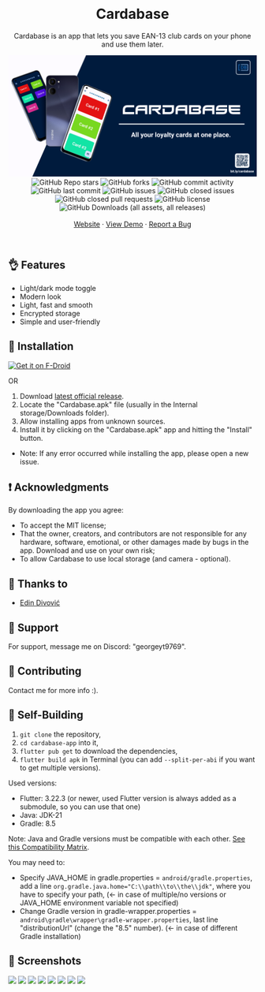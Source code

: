 <a name="readme-top"></a>

<br />

<h1 align="center">Cardabase</h1>

  <p align="center">
    Cardabase is an app that lets you save EAN-13 club cards on your phone and use them later.
    <br />
    <div align="center">
      <img src="https://github.com/GeorgeYT9769/cardabase-app/blob/main/fastlane/metadata/android/en-US/images/featureGraphic.png?raw=true" alt="Banner">
    <!-- <a href="https://github.com/github_username/repo_name"><strong>Explore the docs »</strong></a>
    <br /> -->
    <br />
    <div align="center">
      <img alt="GitHub Repo stars" src="https://img.shields.io/github/stars/GeorgeYT9769/cardabase-app?style=for-the-badge&label=Stars">
      <img alt="GitHub forks" src="https://img.shields.io/github/forks/GeorgeYT9769/cardabase-app?style=for-the-badge&label=Forks">
      <img alt="GitHub commit activity" src="https://img.shields.io/github/commit-activity/y/GeorgeYT9769/cardabase-app?style=for-the-badge&label=Commit Activity">
      <img alt="GitHub last commit" src="https://img.shields.io/github/last-commit/GeorgeYT9769/cardabase-app?style=for-the-badge&label=Last Commit">
      <img alt="GitHub issues" src="https://img.shields.io/github/issues/GeorgeYT9769/cardabase-app?style=for-the-badge&label=Issues Opened">
      <img alt="GitHub closed issues" src="https://img.shields.io/github/issues-closed/GeorgeYT9769/cardabase-app?style=for-the-badge&label=Issues Closed">
      <img alt="GitHub closed pull requests" src="https://img.shields.io/github/issues-pr-closed/GeorgeYT9769/cardabase-app?style=for-the-badge&label=Pull Requests">
      <img alt="GitHub license" src="https://img.shields.io/github/license/GeorgeYT9769/cardabase-app?style=for-the-badge&label=License">
      <img alt="GitHub Downloads (all assets, all releases)" src="https://img.shields.io/github/downloads/GeorgeYT9769/cardabase-app/total?style=for-the-badge&label=Downloads">
    </div>
    <br />
    <a href="https://georgeyt9769.github.io/cardabase/">Website</a>
    ·
    <a href="https://georgeyt9769.github.io/cardabase/webapp/index.html">View Demo</a>
    ·
    <a href="https://github.com/GeorgeYT9769/cardabase-app/issues/new">Report a Bug</a>
  </p>
</div>

<br />

## 👌 Features

- Light/dark mode toggle
- Modern look
- Light, fast and smooth
- Encrypted storage
- Simple and user-friendly

## 📲 Installation

[<img src="https://fdroid.gitlab.io/artwork/badge/get-it-on.png"
     alt="Get it on F-Droid"
     height="80">](https://f-droid.org/packages/com.georgeyt9769.cardabase/)

OR

1. Download [latest official release](https://github.com/GeorgeYT9769/cardabase-app/releases/latest).
2. Locate the "Cardabase.apk" file (usually in the Internal storage/Downloads folder).
3. Allow installing apps from unknown sources.
4. Install it by clicking on the "Cardabase.apk" app and hitting the "Install" button.
- Note: If any error occurred while installing the app, please open a new issue.

## ❗ Acknowledgments

By downloading the app you agree:

- To accept the MIT license;
- That the owner, creators, and contributors are not responsible for any hardware, software, emotional, or other damages made by bugs in the app. Download and use on your own risk;
- To allow Cardabase to use local storage (and camera - optional).

## 🤝 Thanks to

- [Edin Divović](https://www.youtube.com/@NotEdin_)

## 🙌 Support

For support, message me on Discord: "georgeyt9769".

## 🤝 Contributing
Contact me for more info :).

## 🔨 Self-Building
1. `git clone` the repository,
2. `cd cardabase-app` into it,
3. `flutter pub get` to download the dependencies,
4. `flutter build apk` in Terminal (you can add `--split-per-abi` if you want to get multiple versions).

Used versions:
- Flutter: 3.22.3 (or newer, used Flutter version is always added as a submodule, so you can use that one)
- Java: JDK-21
- Gradle: 8.5

Note: Java and Gradle versions must be compatible with each other. [See this Compatibility Matrix](https://docs.gradle.org/current/userguide/compatibility.html).

You may need to:
- Specify JAVA_HOME in gradle.properties = `android/gradle.properties`, add a line `org.gradle.java.home="C:\\path\\to\\the\\jdk"`, where you have to specify your path, (<- in case of multiple/no versions or JAVA_HOME environment variable not specified)
- Change Gradle version in gradle-wrapper.properties = `android\gradle\wrapper\gradle-wrapper.properties`, last line "distributionUrl" (change the "8.5" number). (<- in case of different Gradle installation)

## 📸 Screenshots

<div>
<img src="https://github.com/GeorgeYT9769/cardabase-app/blob/main/fastlane/metadata/android/en-US/images/phoneScreenshots/1.png?raw=true" width=204>
<img src="https://github.com/GeorgeYT9769/cardabase-app/blob/main/fastlane/metadata/android/en-US/images/phoneScreenshots/2.png?raw=true" width=204>
<img src="https://github.com/GeorgeYT9769/cardabase-app/blob/main/fastlane/metadata/android/en-US/images/phoneScreenshots/3.png?raw=true" width=204>
<img src="https://github.com/GeorgeYT9769/cardabase-app/blob/main/fastlane/metadata/android/en-US/images/phoneScreenshots/4.png?raw=true" width=204>
<img src="https://github.com/GeorgeYT9769/cardabase-app/blob/main/fastlane/metadata/android/en-US/images/phoneScreenshots/5.png?raw=true" width=204>
<img src="https://github.com/GeorgeYT9769/cardabase-app/blob/main/fastlane/metadata/android/en-US/images/phoneScreenshots/6.png?raw=true" width=204>
<img src="https://github.com/GeorgeYT9769/cardabase-app/blob/main/fastlane/metadata/android/en-US/images/phoneScreenshots/7.png?raw=true" width=204>
<img src="https://github.com/GeorgeYT9769/cardabase-app/blob/main/fastlane/metadata/android/en-US/images/phoneScreenshots/8.png?raw=true" width=204>
</div>
